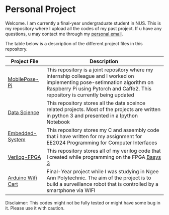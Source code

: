 # Personal Project

Welcome. I am currently a final-year undergraduate student in NUS. This is my repository where I upload all the codes of my past project. If u have any questions, u may contact me through my [personal email](mailto:mullianayusuff@gmail.com). 

The table below is a description of the different project files in this repository.

Project File | Description
------------ | -------------
[MobilePose-Pi](https://github.com/ba-san/MobilePose-Pi)| This repository is a joint repository where my internship colleague and I worked on implementing pose-setimnation algorithm on Raspberry Pi using Pytorch and Caffe2. This repository is currently being updated
[Data Science](https://github.com/savageyusuff/Personal-Project/tree/master/Data-Science) | This repository stores all the data sceince related projects. Most of the projects are written in python 3 and presented in a Ipython Notebook
[Embedded-System](https://github.com/savageyusuff/Personal-Project/tree/master/Embedded-System) | This repository stores my C and assembly code that i have written for my assignment for EE2024 Programming for Computer Interfaces
[Verilog-FPGA](https://github.com/savageyusuff/Personal-Project/tree/master/Verilog-FPGA) | This repository stores all of my verilog code that I created while programming on the FPGA [Basys 3](https://reference.digilentinc.com/reference/programmable-logic/basys-3/start)
[Arduino Wifi Cart](https://github.com/savageyusuff/Personal-Project/tree/master/Arduino-WIFI-cart)| Final-Year project while I was studying in Ngee Ann Polytechnic. The aim of the project is to build a surveillance robot that is controlled by a smartphone via WIFI







Disclaimer: This codes might not be fully tested or might have some bug in it. Please use it with caution.
